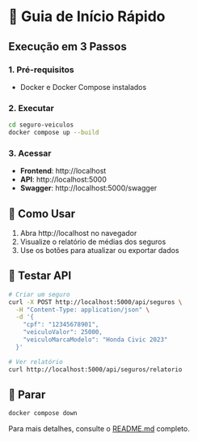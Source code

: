 # 🚀 Guia de Início Rápido

## Execução em 3 Passos

### 1. Pré-requisitos
- Docker e Docker Compose instalados

### 2. Executar
```bash
cd seguro-veiculos
docker compose up --build
```

### 3. Acessar
- **Frontend**: http://localhost
- **API**: http://localhost:5000
- **Swagger**: http://localhost:5000/swagger

## 📱 Como Usar

1. Abra http://localhost no navegador
2. Visualize o relatório de médias dos seguros
3. Use os botões para atualizar ou exportar dados

## 🧪 Testar API

```bash
# Criar um seguro
curl -X POST http://localhost:5000/api/seguros \
  -H "Content-Type: application/json" \
  -d '{
    "cpf": "12345678901",
    "veiculoValor": 25000,
    "veiculoMarcaModelo": "Honda Civic 2023"
  }'

# Ver relatório
curl http://localhost:5000/api/seguros/relatorio
```

## 🛑 Parar

```bash
docker compose down
```

Para mais detalhes, consulte o [README.md](README.md) completo.

